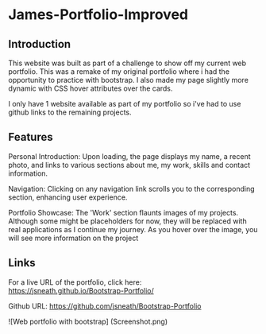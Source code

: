 # James-Portfolio-Improved

## Introduction

This website was built as part of a challenge to show off my current web portfolio. 
This was a remake of my original portfolio where i had the opportunity to practice with bootstrap. I also made my page slightly more dynamic with CSS hover attributes over the cards. 

I only have 1 website available as part of my portfolio so i've had to use github links to the remaining projects. 

## Features

Personal Introduction: Upon loading, the page displays my name, a recent photo, and links to various sections about me, my work, skills and contact information.

Navigation: Clicking on any navigation link scrolls you to the corresponding section, enhancing user experience.

Portfolio Showcase: The 'Work' section flaunts images of my projects. Although some might be placeholders for now, they will be replaced with real applications as I continue my journey. As you hover over the image, you will see more information on the project

## Links

For a live URL of the portfolio, click here: https://jsneath.github.io/Bootstrap-Portfolio/

Github URL: https://github.com/jsneath/Bootstrap-Portfolio

![Web portfolio with bootstrap] (Screenshot.png)